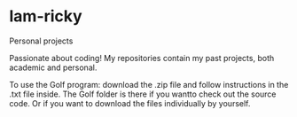 # lam-ricky
Personal projects

Passionate about coding! My repositories contain my past projects, both academic and personal.

To use the Golf program: download the .zip file and follow instructions in the .txt file inside.
The Golf folder is there if you wantto check out the source code. Or if you want to download the files individually by yourself.
